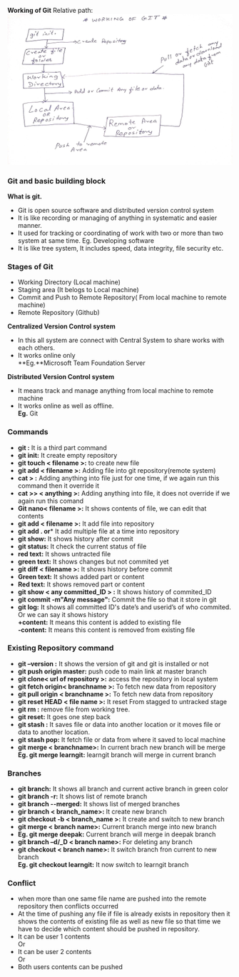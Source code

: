 **Working of Git**
Relative path: ![Image alt text](images/git.png.jpeg)

### Git and basic building block ###
 
**What is git.**

- Git is open source software and distributed version control system
- It is like recording or managing of anything in systematic and easier manner.
- It used for tracking or coordinating of work with two or more than two system at same time. Eg. Developing software
- It is like tree system, It includes speed, data integrity, file security etc.

### Stages of Git ###
- Working Directory (Local machine)
- Staging area (It belogs to Local machine)
- Commit and Push to Remote Repository( From local machine to remote machine)
- Remote Repository (Github)

**Centralized Version Control system**

- In this all system are connect with Central System to share works with each others.
- It works online only<br>
 **Eg.**Microsoft Team Foundation Server

**Distributed Version Control system**

- It means track and manage anything from local machine to remote machine
- It works online as well as offline.<br>
 **Eg.** Git


### Commands ###
- **git :**		It is a third part command
- **git init:** 	It create empty repository
- **git touch < filename >:** 	to create new file
- **git add < filename >:**	Adding file into git repository(remote system)
- **cat >  <anything>:**	Adding anything into file just for one time, if we again run this command then it override it
- **cat >>  < anything >:** 	Adding anything into file, it does not override if we again run this comand
- **Git nano< filename >:**  	It shows contents of file, we can edit that contents
- **git add < filename >:** 	It add file into repository
- **git add . or***     		It add multiple file at a time into repository
- **git show:**		It shows history after commit
- **git status:**      			It check the current status of file
- **red text:**	It shows untracted file
- **green text:**	It shows changes but not commited yet
- **git diff < filename >:** 		It shows history before commit
- **Green text:** 	It shows added  part or content
- **Red text:**	It shows removed part or content
- **git show < any committed_ID > :**	It shows history of commited_ID
- **git commit -m"Any message":**   Commit the file so that it store in git 
- **git log:** 	 It shows all committed ID's date’s and userid’s of who commited. Or we can say it shows history<br>
 **+content:**	It means this content  is added to existing file<br>
 **-content:**   	It means this content  is removed from existing file 
	
  

### Existing Repository command ###

- **git –version :**				It shows the version of git and git is installed or not
- **git push origin master:** 		push code to main link at master branch
- **git clone< url of repository >:**  	access the repository in local system
- **git fetch origin< branchname >:** 	To fetch new data from repository
- **git pull origin < branchname >:**  	To fetch new data from repository
- **git reset HEAD < file name >:**	It reset From stagged to untracked stage
- **git rm :**				remove file from working tree.
- **git reset:** 				It goes one step back
- **git stash :**			 It saves file or data into another location or it moves file or data to another location.
- **git stash pop:**		 It fetch file or data from where it saved to local machine
- **git merge < branchname>:**	 In current brach new branch will be merge<br>
 **Eg. git merge learngit:**  	 learngit branch will merge in current branch


### Branches ###

- **git branch:** 				It shows all branch and current active branch in green color
- **git branch -r:**                   		It shows list of remote branch
- **git branch --merged:**                       It shows list of merged branches 
- **gir branch < branch_name>:** 	It create new branch 
- **git checkout -b < branch_name >:**   It create and switch to new branch
- **git merge < branch name>:** 		Current branch merge into new branch<br>
- **Eg. git merge deepak:**   		Current branch will merge in deepak branch
- **git branch –d/_D < branch name>:** For deleting any branch
- **git checkout < branch name>:**	It switch branch fron current to new branch<br>
 **Eg.  git checkout learngit:**  	It now switch to learngit branch

### Conflict ###
- when more than one same file name are pushed into the remote repository then conflicts occurred
- At the time of pushing any file if file is already exists in repository then it shows the contents of existing file as well as new file so that time we have to decide which content should be pushed in repository.
- It can be user 1 contents<br>
 Or 
- It can be user 2 contents<br>
Or
- Both users contents can be pushed

